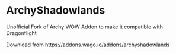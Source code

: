 # ArchyShadowlands
Unofficial Fork of Archy WOW Addon to make it compatible with Dragonflight

Download from https://addons.wago.io/addons/archyshadowlands
